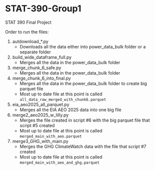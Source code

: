# STAT-390-Group1
STAT 390 Final Project 

Order to run the files:
1. autdownload_*.py 
   - Downloads all the data either into power_data_bulk folder or a separate folder
2. build_wide_dataframe_full.py
   - Merges all the data in the power_data_bulk folder
4. merge_chunk_6_safe.py
   - Merges all the data in the power_data_bulk folder
5. merge_chunk_6_into_final.py
   - Merges all the data in the power_data_bulk folder to create big parquet file
   - Most up to date file at this point is called `all_data_raw_merged_with_chunk6.parquet`
6. eia_aeo2025_all_parquet.py
   - Merges all the EIA AEO 2025 data into one big file
7. merge2_aeo2025_w_lilly.py
   - Merges the file created in script #6 with the big parquet file that script #5 created
   - Most up to date file at this point is called `merged_main_with_aeo.parquet`
8. merge3_GHG_with_main.py
   - Merges the GHG ClimateWatch data with the file that script #7 created
   - Most up to date file at this point is called `merged_main_with_aeo_and_ghg.parquet`
